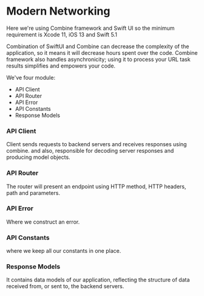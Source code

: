 # Modern Networking

Here we're using Combine framework and Swift UI so the minimum requirement is Xcode 11, iOS 13 and Swift 5.1

Combination of SwiftUI and Combine can decrease the complexity of the application, so it means it will decrease hours spent over the code. Combine framework also handles asynchronicity; using it to process your URL task results simplifies and empowers your code.

We've four module:
* API Client
* API Router
* API Error
* API Constants
* Response Models

### API Client
Client sends requests to backend servers and receives responses using combine. and also, responsible for decoding server responses and producing model objects.

### API Router
The router will present an endpoint using HTTP method, HTTP headers, path and parameters.

### API Error
Where we construct an error.

### API Constants
where we keep all our constants in one place.

### Response Models
It contains data models of our application, reflecting the structure of data received from, or sent to, the backend servers.
